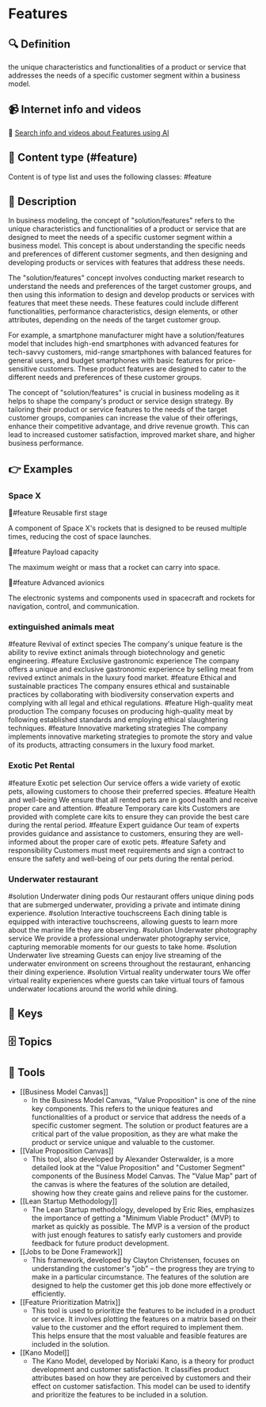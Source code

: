 
# Features


## 🔍 Definition
the unique characteristics and functionalities of a product or service that addresses the needs of a specific customer segment within a business model.


## 📹 Internet info and videos
🤖 [Search info and videos about Features using AI](https://www.perplexity.ai/search?q=videos+about+Features:+the+unique+characteristics+and+functionalities+of+a+product+or+service+that+addresses+the+needs+of+a+specific+customer+segment+within+a+business+model.
)


## 📰 Content type (#feature)
Content is of type list and uses the following classes: #feature


## 📖 Description
  In business modeling, the concept of "solution/features" refers to the unique characteristics and functionalities of a product or service that are designed to meet the needs of a specific customer segment within a business model. This concept is about understanding the specific needs and preferences of different customer segments, and then designing and developing products or services with features that address these needs.
  
  The "solution/features" concept involves conducting market research to understand the needs and preferences of the target customer groups, and then using this information to design and develop products or services with features that meet these needs. These features could include different functionalities, performance characteristics, design elements, or other attributes, depending on the needs of the target customer group.
  
  For example, a smartphone manufacturer might have a solution/features model that includes high-end smartphones with advanced features for tech-savvy customers, mid-range smartphones with balanced features for general users, and budget smartphones with basic features for price-sensitive customers. These product features are designed to cater to the different needs and preferences of these customer groups.
  
  The concept of "solution/features" is crucial in business modeling as it helps to shape the company's product or service design strategy. By tailoring their product or service features to the needs of the target customer groups, companies can increase the value of their offerings, enhance their competitive advantage, and drive revenue growth. This can lead to increased customer satisfaction, improved market share, and higher business performance.


## 👉 Examples
  ### Space X
  🌟#feature Reusable first stage
  
  A component of Space X's rockets that is designed to be reused multiple times, reducing the cost of space launches.
  
  🌟#feature Payload capacity
  
  The maximum weight or mass that a rocket can carry into space.
  
  🌟#feature Advanced avionics
  
  The electronic systems and components used in spacecraft and rockets for navigation, control, and communication.
  ### 
  
  ### extinguished animals meat
  #feature Revival of extinct species
  	The company's unique feature is the ability to revive extinct animals through biotechnology and genetic engineering.
  #feature Exclusive gastronomic experience
  	The company offers a unique and exclusive gastronomic experience by selling meat from revived extinct animals in the luxury food market.
  #feature Ethical and sustainable practices
  	The company ensures ethical and sustainable practices by collaborating with biodiversity conservation experts and complying with all legal and ethical regulations.
  #feature High-quality meat production
  	The company focuses on producing high-quality meat by following established standards and employing ethical slaughtering techniques.
  #feature Innovative marketing strategies
  	The company implements innovative marketing strategies to promote the story and value of its products, attracting consumers in the luxury food market.
  ### Exotic Pet Rental
  #feature Exotic pet selection
    Our service offers a wide variety of exotic pets, allowing customers to choose their preferred species.
  #feature Health and well-being
    We ensure that all rented pets are in good health and receive proper care and attention.
  #feature Temporary care kits
    Customers are provided with complete care kits to ensure they can provide the best care during the rental period.
  #feature Expert guidance
    Our team of experts provides guidance and assistance to customers, ensuring they are well-informed about the proper care of exotic pets.
  #feature Safety and responsibility
    Customers must meet requirements and sign a contract to ensure the safety and well-being of our pets during the rental period.
  ### Underwater restaurant
  #solution Underwater dining pods
  	Our restaurant offers unique dining pods that are submerged underwater, providing a private and intimate dining experience.
  #solution Interactive touchscreens
  	Each dining table is equipped with interactive touchscreens, allowing guests to learn more about the marine life they are observing.
  #solution Underwater photography service
  	We provide a professional underwater photography service, capturing memorable moments for our guests to take home.
  #solution Underwater live streaming
  	Guests can enjoy live streaming of the underwater environment on screens throughout the restaurant, enhancing their dining experience.
  #solution Virtual reality underwater tours
  	We offer virtual reality experiences where guests can take virtual tours of famous underwater locations around the world while dining.


## 🔑 Keys
  


## 🗄️ Topics
  


## 🧰 Tools
  - [[Business Model Canvas]]
    - In the Business Model Canvas, "Value Proposition" is one of the nine key components. This refers to the unique features and functionalities of a product or service that address the needs of a specific customer segment. The solution or product features are a critical part of the value proposition, as they are what make the product or service unique and valuable to the customer.
  - [[Value Proposition Canvas]]
    - This tool, also developed by Alexander Osterwalder, is a more detailed look at the "Value Proposition" and "Customer Segment" components of the Business Model Canvas. The "Value Map" part of the canvas is where the features of the solution are detailed, showing how they create gains and relieve pains for the customer.
  - [[Lean Startup Methodology]]
    - The Lean Startup methodology, developed by Eric Ries, emphasizes the importance of getting a "Minimum Viable Product" (MVP) to market as quickly as possible. The MVP is a version of the product with just enough features to satisfy early customers and provide feedback for future product development.
  - [[Jobs to be Done Framework]]
    - This framework, developed by Clayton Christensen, focuses on understanding the customer's "job" – the progress they are trying to make in a particular circumstance. The features of the solution are designed to help the customer get this job done more effectively or efficiently.
  - [[Feature Prioritization Matrix]]
    - This tool is used to prioritize the features to be included in a product or service. It involves plotting the features on a matrix based on their value to the customer and the effort required to implement them. This helps ensure that the most valuable and feasible features are included in the solution.
  - [[Kano Model]]
    - The Kano Model, developed by Noriaki Kano, is a theory for product development and customer satisfaction. It classifies product attributes based on how they are perceived by customers and their effect on customer satisfaction. This model can be used to identify and prioritize the features to be included in a solution.
